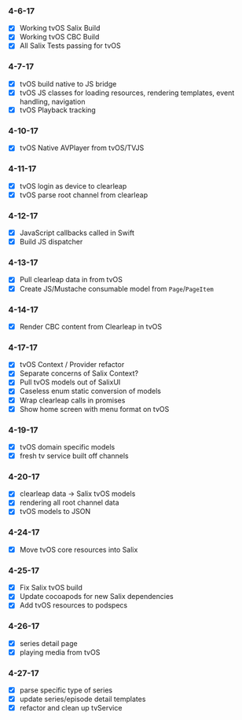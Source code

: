 ### 4-6-17
 - [x] Working tvOS Salix Build
 - [x] Working tvOS CBC Build
 - [x] All Salix Tests passing for tvOS
  
### 4-7-17
 - [x] tvOS build native to JS bridge
 - [x] tvOS JS classes for loading resources, rendering templates, event handling, navigation
 - [x] tvOS Playback tracking
  
### 4-10-17
 - [x] tvOS Native AVPlayer from tvOS/TVJS
 
### 4-11-17
 - [x] tvOS login as device to clearleap
 - [x] tvOS parse root channel from clearleap
 
### 4-12-17 
 - [x] JavaScript callbacks called in Swift
 - [x] Build JS dispatcher 
 
### 4-13-17
 - [x] Pull clearleap data in from tvOS
 - [x] Create JS/Mustache consumable model from `Page`/`PageItem`

### 4-14-17
 - [x] Render CBC content from Clearleap in tvOS
 
### 4-17-17
 - [x] tvOS Context / Provider refactor
 - [x] Separate concerns of Salix Context?
 - [x] Pull tvOS models out of SalixUI
 - [x] Caseless enum static conversion of models 
 - [x] Wrap clearleap calls in promises
 - [x] Show home screen with menu format on tvOS
 
### 4-19-17
 - [x] tvOS domain specific models
 - [x] fresh tv service built off channels
 
### 4-20-17
 - [x] clearleap data -> Salix tvOS models
 - [x] rendering all root channel data
 - [x] tvOS models to JSON
 
### 4-24-17
 - [x] Move tvOS core resources into Salix
 
### 4-25-17
- [x] Fix Salix tvOS build
- [x] Update cocoapods for new Salix dependencies 
- [x] Add tvOS resources to podspecs

### 4-26-17
- [x] series detail page
- [x] playing media from tvOS

### 4-27-17
- [x] parse specific type of series
- [x] update series/episode detail templates
- [x] refactor and clean up tvService
